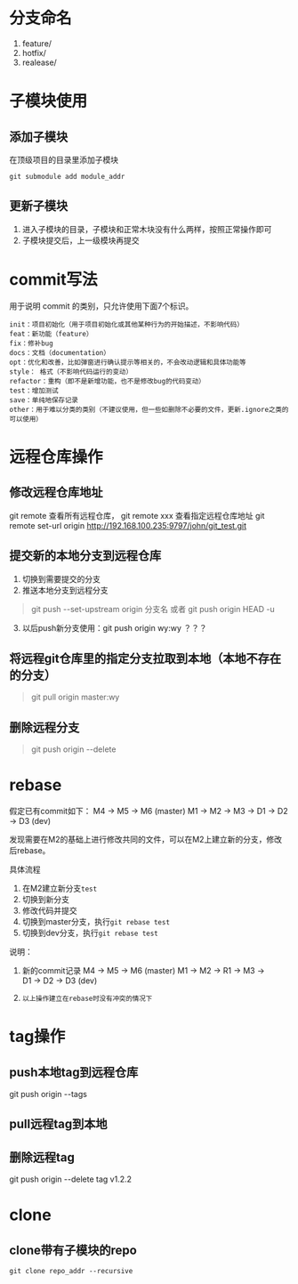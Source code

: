 # 分支命名
1. feature/
2. hotfix/
3. realease/

# 子模块使用
## 添加子模块
在顶级项目的目录里添加子模块
```shell
git submodule add module_addr
```

## 更新子模块
1. 进入子模块的目录，子模块和正常木块没有什么两样，按照正常操作即可
2. 子模块提交后，上一级模块再提交

# commit写法
用于说明 commit 的类别，只允许使用下面7个标识。

    init：项目初始化（用于项目初始化或其他某种行为的开始描述，不影响代码）
    feat：新功能（feature）
    fix：修补bug
    docs：文档（documentation）
    opt：优化和改善，比如弹窗进行确认提示等相关的，不会改动逻辑和具体功能等
    style： 格式（不影响代码运行的变动）
    refactor：重构（即不是新增功能，也不是修改bug的代码变动）
    test：增加测试
    save：单纯地保存记录
    other：用于难以分类的类别（不建议使用，但一些如删除不必要的文件，更新.ignore之类的可以使用）

# 远程仓库操作
## 修改远程仓库地址
git remote 查看所有远程仓库， git remote xxx 查看指定远程仓库地址
git remote set-url origin http://192.168.100.235:9797/john/git_test.git

## 提交新的本地分支到远程仓库
1. 切换到需要提交的分支
2. 推送本地分支到远程分支
> git push --set-upstream origin 分支名
或者
> git push origin HEAD -u
3. 以后push新分支使用：git push origin wy:wy  ？？？

## 将远程git仓库里的指定分支拉取到本地（本地不存在的分支）
> git pull origin master:wy

## 删除远程分支
> git push origin --delete <BranchName>

# rebase

假定已有commit如下：
                    M4 -> M5 -> M6 (master)
M1 -> M2 -> M3 -> 
                    D1 -> D2 -> D3 (dev)

发现需要在M2的基础上进行修改共同的文件，可以在M2上建立新的分支，修改后rebase。

具体流程
1. 在M2建立新分支`test`
2. 切换到新分支
3. 修改代码并提交
4. 切换到master分支，执行`git rebase test`
5. 切换到dev分支，执行`git rebase test`

说明：
1. 新的commit记录
                           M4 -> M5 -> M6 (master)
M1 -> M2 -> R1 -> M3 ->    
                           D1 -> D2 -> D3 (dev)

2. `以上操作建立在rebase时没有冲突的情况下`

# tag操作

## push本地tag到远程仓库
git push origin --tags

## pull远程tag到本地

## 删除远程tag
git push origin --delete tag v1.2.2

# clone 

## clone带有子模块的repo
`git clone repo_addr --recursive`